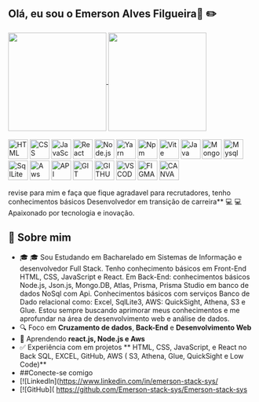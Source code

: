 ## Olá, eu sou o Emerson Alves Filgueira👋 :pencil2:


<a href="https://github.com/anuraghazra/github-readme-stats">
  <img height=200 align="center" src="https://github-readme-stats.vercel.app/api?username=emerson-stack-sys&show_icons=true&theme=dark" />
</a>
<a href="https://github.com/anuraghazra/convoychat">
  <img height=200 align="center" src="https://github-readme-stats.vercel.app/api/top-langs?username=emerson-stack-sys&layout=compact&langs_count=8&card_width=320&theme=dark" />
</a>

<div styles"display: inline_block"><br>
<img src="https://raw.githubusercontent.com/marwin1991/profile-technology-icons/main/icons/html.png" alt="HTML" width="40"/>
<img src="https://raw.githubusercontent.com/marwin1991/profile-technology-icons/refs/heads/main/icons/css.png" alt="CSS" width="40"/>
 <img src="https://raw.githubusercontent.com/marwin1991/profile-technology-icons/refs/heads/main/icons/javascript.png" alt="JavaScript" width="40"/>
  <img src="https://raw.githubusercontent.com/marwin1991/profile-technology-icons/refs/heads/main/icons/react.png" alt="React" width="40"/>
  <img src="https://raw.githubusercontent.com/marwin1991/profile-technology-icons/refs/heads/main/icons/node_js.png" alt="Node.js" width="40"/>
  <img src="https://raw.githubusercontent.com/marwin1991/profile-technology-icons/refs/heads/main/icons/yarn.png" alt="Yarn" width="40"/>
  <img src="https://raw.githubusercontent.com/marwin1991/profile-technology-icons/refs/heads/main/icons/npm.png" alt="Npm" width="40"/>
  <img src="https://raw.githubusercontent.com/marwin1991/profile-technology-icons/refs/heads/main/icons/vite.png" alt="Vite" width="40"/>
  <img src="https://raw.githubusercontent.com/marwin1991/profile-technology-icons/refs/heads/main/icons/java.png" alt="Java" width="40"/>
  <img src="https://raw.githubusercontent.com/marwin1991/profile-technology-icons/refs/heads/main/icons/mongodb.png" alt="Mongo.db" width="40"/>
  <img src="https://raw.githubusercontent.com/marwin1991/profile-technology-icons/refs/heads/main/icons/mysql.png" alt="Mysql" width="40"/>
  <img src="https://raw.githubusercontent.com/marwin1991/profile-technology-icons/refs/heads/main/icons/sqlite.png" alt="SqlLite" width="40"/>
  <img src="https://raw.githubusercontent.com/marwin1991/profile-technology-icons/refs/heads/main/icons/aws.png" alt="Aws" width="40"/>
<img src="https://raw.githubusercontent.com/marwin1991/profile-technology-icons/refs/heads/main/icons/rest.png" alt="API" width="40"/>
<img src="https://raw.githubusercontent.com/marwin1991/profile-technology-icons/refs/heads/main/icons/git.png" alt="GIT" width="40"/>
<img src="https://raw.githubusercontent.com/marwin1991/profile-technology-icons/refs/heads/main/icons/github.png" alt="GITHUB" width="40"/>
<img src="https://raw.githubusercontent.com/marwin1991/profile-technology-icons/refs/heads/main/icons/visual_studio_code.png" alt="VSCODE" width="40"/>
<img src="https://raw.githubusercontent.com/marwin1991/profile-technology-icons/refs/heads/main/icons/figma.png" alt="FIGMA" width="40"/>
<img src="https://raw.githubusercontent.com/marwin1991/profile-technology-icons/refs/heads/main/icons/canva.png" alt="CANVA" width="40"/>



</div>








revise para mim e faça que fique agradavel para recrutadores, tenho conhecimentos básicos  Desenvolvedor em transição  de carreira** 💻 :computer: Apaixonado por tecnologia e inovação.

## 🚀 Sobre mim
- 🎓 :mortar_board: Sou Estudando em Bacharelado em Sistemas de Informação e desenvolvedor Full Stack. Tenho conhecimento básicos em Front-End HTML, CSS, JavaScript e React. Em Back-End: conhecimentos básicos Node.js, Json.js, Mongo.DB, Atlas, Prisma, Prisma Studio em banco de dados NoSql com Api. Conhecimentos básicos com serviços Banco de Dado relacional como: Excel, SqlLite3, AWS: QuickSight, Athena, S3 e Glue. Estou sempre buscando aprimorar meus conhecimentos e me aprofundar na área de desenvolvimento web e análise de dados.
- 🔍 Foco em **Cruzamento de dados**, **Back-End** e **Desenvolvimento Web**
- 🚀 Aprendendo **react.js, Node.js e Aws**
- ✅ Experiência com em projetos ** HTML, CSS, JavaScript, e React no Back SQL, EXCEL, GitHub, AWS ( S3, Athena, Glue, QuickSight e Low Code)**
- ##Conecte-se comigo
- [![LinkedIn](https://www.linkedin.com/in/emerson-stack-sys/
- [![GitHub]( https://github.com/Emerson-stack-sys/Emerson-stack-sys
<br>
<br>
<br>



